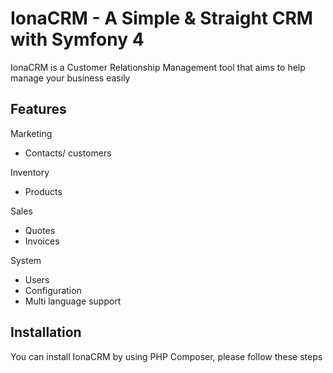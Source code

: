 # IonaCRM - A Simple & Straight CRM with Symfony 4

IonaCRM is a Customer Relationship Management tool that aims to help manage your business easily

## Features

Marketing
+ Contacts/ customers

Inventory
+ Products

Sales
+ Quotes
+ Invoices

System
+ Users
+ Configuration
+ Multi language support

## Installation

You can install IonaCRM by using PHP Composer, please follow these steps
